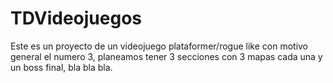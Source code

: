 # TDVideojuegos


Este es un proyecto de un videojuego plataformer/rogue like con motivo general el numero 3, planeamos tener 3 secciones con 3 mapas cada una y un boss final, bla bla bla.
